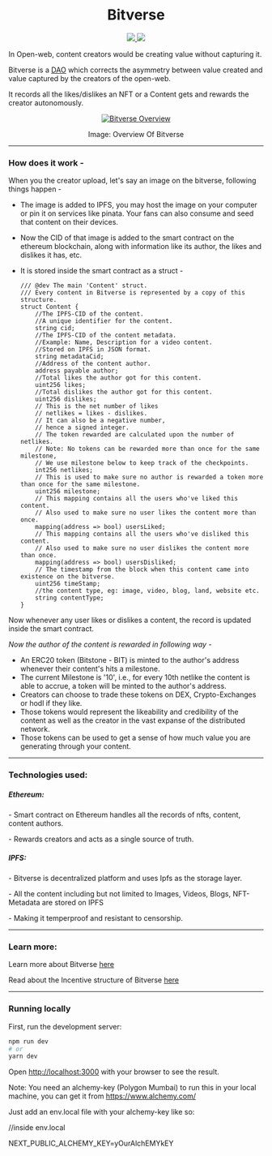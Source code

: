 

<h1 align="center"> Bitverse </h1>


<p align="center">
  <a href="https://bitverse.xyz/"><img src="https://img.shields.io/badge/Website-bitverse.xyz-blue" /> </a>
  <a href="https://discord.gg/UMWeSzAXR9"><img src="https://img.shields.io/discord/853198201149456385?color=brightgreen&label=discord" /></a>
</p>



<p>
In Open-web, content creators would be creating value without capturing it.
</p>
<p>
Bitverse is a <a href="https://en.wikipedia.org/wiki/Decentralized_autonomous_organization">DAO</a> which corrects the asymmetry between value created and value captured by the creators of the open-web.
</p>

<p>It records all the likes/dislikes an NFT or a Content gets and rewards the creator autonomously.</p>





<p align="center">
  <a href="https://xylan.medium.com/bitverse-b97d65611d5e" target="_blank" title="BITVERSE">
    <img src="https://miro.medium.com/max/1400/1*NyZLWOaav7pWDuruoe6vtw.png" alt="Bitverse Overview" />
  </a>
  <p align="center">Image: Overview Of Bitverse </p>
</p>

---
### How does it work -

When you the creator upload, let's say an image on the bitverse, following things happen -
* The image is added to IPFS, you may host the image on your computer or pin it on services like pinata. Your fans can also consume and seed that content on their devices.
* Now the CID of that image is added to the smart contract on the ethereum blockchain, along with information like its author, the likes and dislikes it has, etc.
* It is stored inside the smart contract as a struct -    
    
    


    ```solidity
    /// @dev The main 'Content' struct.
    /// Every content in Bitverse is represented by a copy of this structure.
    struct Content {
        //The IPFS-CID of the content.
        //A unique identifier for the content.
        string cid;
        //The IPFS-CID of the content metadata.
        //Example: Name, Description for a video content.
        //Stored on IPFS in JSON format.
        string metadataCid;
        //Address of the content author.
        address payable author;
        //Total likes the author got for this content.
        uint256 likes;
        //Total dislikes the author got for this content.
        uint256 dislikes;
        // This is the net number of likes
        // netlikes = likes - dislikes.
        // It can also be a negative number,
        // hence a signed integer.
        // The token rewarded are calculated upon the number of netlikes.
        // Note: No tokens can be rewarded more than once for the same milestone,
        // We use milestone below to keep track of the checkpoints.
        int256 netlikes;
        // This is used to make sure no author is rewarded a token more than once for the same milestone.
        uint256 milestone;
        // This mapping contains all the users who've liked this content.
        // Also used to make sure no user likes the content more than once.
        mapping(address => bool) usersLiked;
        // This mapping contains all the users who've disliked this content.
        // Also used to make sure no user dislikes the content more than once.
        mapping(address => bool) usersDisliked;
        // The timestamp from the block when this content came into existence on the bitverse.
        uint256 timeStamp;
        //the content type, eg: image, video, blog, land, website etc.
        string contentType;
    }
    ```

      
      
Now whenever any user likes or dislikes a content, the record is updated inside the smart contract.

 _Now the author of the content is rewarded in following way -_

* An ERC20 token (Bitstone - BIT) is minted to the author's address whenever their content's hits a milestone.
* The current Milestone is '10', i.e., for every 10th netlike the content is able to accrue, a token will be minted to the author's address.
* Creators can choose to trade these tokens on DEX, Crypto-Exchanges or hodl if they like.
* Those tokens would represent the likeability and credibility of the content as well as the creator in the vast expanse of the distributed network.
* Those tokens can be used to get a sense of how much value you are generating through your content.


---

### Technologies used:

<h5>Ethereum: </h5>
<p> - Smart contract on Ethereum handles all the records of nfts, content, content authors.</p>
<p> - Rewards creators and acts as a single source of truth.</p>

<h5>IPFS: </h5>
<p> - Bitverse is decentralized platform and uses Ipfs as the storage layer.</p>
<p> - All the content including but not limited to Images, Videos, Blogs, NFT-Metadata are stored on IPFS</p>
<p> - Making it temperproof and resistant to censorship. </p>


---

### Learn more:

<p>Learn more about Bitverse <a href="https://xylan.medium.com/bitverse-b97d65611d5e" target="_blank">here</a> </p>
<p>Read about the Incentive structure of Bitverse <a href="https://xylan.medium.com/incentive-structure-of-bitverse-6f5c680795f" target="_blank">here</a>





---

### Running locally

First, run the development server:

```bash
npm run dev
# or
yarn dev
```

Open [http://localhost:3000](http://localhost:3000) with your browser to see the result.

Note: You need an alchemy-key (Polygon Mumbai) to run this in your local machine, you can get it from https://www.alchemy.com/

Just add an env.local file with your alchemy-key like so:

//inside env.local

NEXT_PUBLIC_ALCHEMY_KEY=yOurAlchEMYkEY
